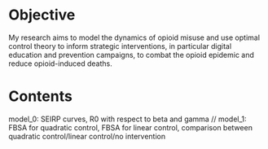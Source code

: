 # Objective
My research aims to model the dynamics of opioid misuse and use optimal control theory to inform strategic interventions, in particular digital education and prevention campaigns, to combat the opioid epidemic and reduce opioid-induced deaths. 

# Contents
model_0: SEIRP curves, R0 with respect to beta and gamma //
model_1: FBSA for quadratic control, FBSA for linear control, comparison between quadratic control/linear control/no intervention

